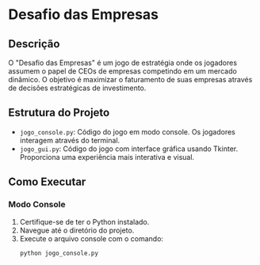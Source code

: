 # Desafio das Empresas

## Descrição

O "Desafio das Empresas" é um jogo de estratégia onde os jogadores assumem o papel de CEOs de empresas competindo em um mercado dinâmico. O objetivo é maximizar o faturamento de suas empresas através de decisões estratégicas de investimento.

## Estrutura do Projeto

-   `jogo_console.py`: Código do jogo em modo console. Os jogadores interagem através do terminal.
-   `jogo_gui.py`: Código do jogo com interface gráfica usando Tkinter. Proporciona uma experiência mais interativa e visual.

## Como Executar

### Modo Console

1. Certifique-se de ter o Python instalado.
2. Navegue até o diretório do projeto.
3. Execute o arquivo console com o comando:
    ```bash
    python jogo_console.py
    ```
